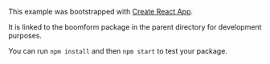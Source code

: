 This example was bootstrapped with [Create React App](https://github.com/facebook/create-react-app).

It is linked to the boomform package in the parent directory for development purposes.

You can run `npm install` and then `npm start` to test your package.
